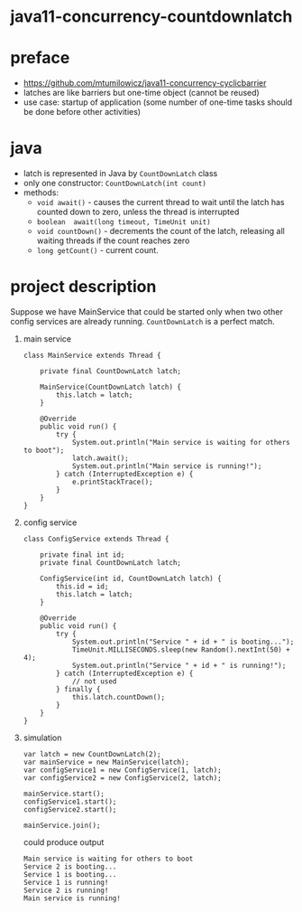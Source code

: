 # java11-concurrency-countdownlatch

# preface
* https://github.com/mtumilowicz/java11-concurrency-cyclicbarrier
* latches are like barriers but one-time object (cannot be reused)
* use case: startup of application (some number of one-time tasks
should be done before other activities)

# java
* latch is represented in Java by `CountDownLatch` class
* only one constructor: `CountDownLatch(int count)`
* methods:
    * `void	await()` - causes the current thread to wait 
    until the latch has counted down to zero, unless the 
    thread is interrupted
    * `boolean	await​(long timeout, TimeUnit unit)`
    * `void	countDown()` - decrements the count of the latch, 
    releasing all waiting threads if the count reaches zero
    * `long	getCount()` - current count.

# project description
Suppose we have MainService that could be started only
when two other config services are already running.
`CountDownLatch` is a perfect match.
1. main service
    ```
    class MainService extends Thread {
    
        private final CountDownLatch latch;
    
        MainService(CountDownLatch latch) {
            this.latch = latch;
        }
    
        @Override
        public void run() {
            try {
                System.out.println("Main service is waiting for others to boot");
                latch.await();
                System.out.println("Main service is running!");
            } catch (InterruptedException e) {
                e.printStackTrace();
            }
        }
    }
    ```
1. config service
    ```
    class ConfigService extends Thread {
    
        private final int id;
        private final CountDownLatch latch;
    
        ConfigService(int id, CountDownLatch latch) {
            this.id = id;
            this.latch = latch;
        }
    
        @Override
        public void run() {
            try {
                System.out.println("Service " + id + " is booting...");
                TimeUnit.MILLISECONDS.sleep(new Random().nextInt(50) + 4);
                System.out.println("Service " + id + " is running!");
            } catch (InterruptedException e) {
                // not used
            } finally {
                this.latch.countDown();
            }
        }
    }
    ```
1. simulation
    ```
    var latch = new CountDownLatch(2);
    var mainService = new MainService(latch);
    var configService1 = new ConfigService(1, latch);
    var configService2 = new ConfigService(2, latch);

    mainService.start();
    configService1.start();
    configService2.start();
    
    mainService.join();
    ```
    could produce output
    ```
    Main service is waiting for others to boot
    Service 2 is booting...
    Service 1 is booting...
    Service 1 is running!
    Service 2 is running!
    Main service is running!
    ```